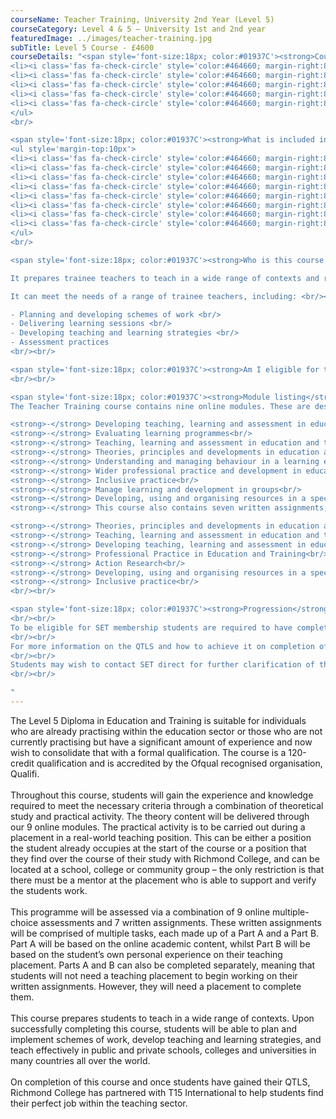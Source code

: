 ```yaml
---
courseName: Teacher Training, University 2nd Year (Level 5)
courseCategory: Level 4 & 5 – University 1st and 2nd year
featuredImage: ../images/teacher-training.jpg
subTitle: Level 5 Course - £4600 
courseDetails: "<span style='font-size:18px; color:#01937C'><strong>Course Fees</strong></span><br/><br/>The fee for enroling onto the Level 5 course is £4600.<br/><ul style='margin-top:10px'>
<li><i class='fas fa-check-circle' style='color:#464660; margin-right:8px'></i>  Credit or debit card</li>
<li><i class='fas fa-check-circle' style='color:#464660; margin-right:8px'></i>  Bank transfer</li>
<li><i class='fas fa-check-circle' style='color:#464660; margin-right:8px'></i>  Interest free monthly instalments</li>
<li><i class='fas fa-check-circle' style='color:#464660; margin-right:8px'></i>  Paypal</li>
<li><i class='fas fa-check-circle' style='color:#464660; margin-right:8px'></i>  Western Union</li>
</ul> 
<br/>

<span style='font-size:18px; color:#01937C'><strong>What is included in the cost of my course?</strong></span>
<ul style='margin-top:10px'>
<li><i class='fas fa-check-circle' style='color:#464660; margin-right:8px'></i>  All course material, including online modules and written assignments </li>
<li><i class='fas fa-check-circle' style='color:#464660; margin-right:8px'></i>  Personal tutor support with 1-2-1 Zoom sessions</li>
<li><i class='fas fa-check-circle' style='color:#464660; margin-right:8px'></i>  Dedicated student support</li>
<li><i class='fas fa-check-circle' style='color:#464660; margin-right:8px'></i>  Access to an online social learning forum</li>
<li><i class='fas fa-check-circle' style='color:#464660; margin-right:8px'></i>  Assignment marking and feedback</li>
<li><i class='fas fa-check-circle' style='color:#464660; margin-right:8px'></i>  FREE TOTUM student discount card</li>
<li><i class='fas fa-check-circle' style='color:#464660; margin-right:8px'></i> FREE laptop</li>
<li><i class='fas fa-check-circle' style='color:#464660; margin-right:8px'></i> FREE access to our Hubs.</li>
</ul> 
<br/>

<span style='font-size:18px; color:#01937C'><strong>Who is this course for?</strong></span><br/><br/> Level 5 Diploma in Education and Training is suitable for teachers, trainers and tutors working in schools (State/Academies) further education, adult and community learning or work-based training within public, private, voluntary or community organisations.

It prepares trainee teachers to teach in a wide range of contexts and requires observation and assessment of practice. Teaching practice is a requirement of the qualification.

It can meet the needs of a range of trainee teachers, including: <br/><br/>

- Planning and developing schemes of work <br/>
- Delivering learning sessions <br/>
- Developing teaching and learning strategies <br/>
- Assessment practices 
<br/><br/>

<span style='font-size:18px; color:#01937C'><strong>Am I eligible for this program?</strong></span><br/><br/> To enrol onto the Level 5 course, you must be at least 18 and understand that as part of this course you will need to complete 100 hours of teaching practice.
<br/><br/>

<span style='font-size:18px; color:#01937C'><strong>Module listing</strong></span><br/><br/> 
The Teacher Training course contains nine online modules. These are designed by Online Business School’s expert academic team to provide students with a solid theoretical basis for developing their teaching skills, and therefore cover the following topics:<br/><br/>

<strong>-</strong> Developing teaching, learning and assessment in education and training<br/>
<strong>-</strong> Evaluating learning programmes<br/>
<strong>-</strong> Teaching, learning and assessment in education and training<br/>
<strong>-</strong> Theories, principles and developments in education and training<br/>
<strong>-</strong> Understanding and managing behaviour in a learning environment<br/>
<strong>-</strong> Wider professional practice and development in education and training<br/>
<strong>-</strong> Inclusive practice<br/>
<strong>-</strong> Manage learning and development in groups<br/>
<strong>-</strong> Developing, using and organising resources in a specialist area<br/>
<strong>-</strong> This course also contains seven written assignments, which have been created to address all the subjects, both -  practical and theoretical, that learners will need to be familiar with in order to teach effectively:<br/><br/>

<strong>-</strong> Theories, principles and developments in education and training<br/>
<strong>-</strong> Teaching, learning and assessment in education and training<br/>
<strong>-</strong> Developing teaching, learning and assessment in education and training<br/>
<strong>-</strong> Professional Practice in Education and Training<br/>
<strong>-</strong> Action Research<br/>
<strong>-</strong> Developing, using and organising resources in a specialist area<br/>
<strong>-</strong> Inclusive practice<br/>
<br/><br/>

<span style='font-size:18px; color:#01937C'><strong>Progression</strong></span><br/><br/>This level 5 qualification will enable students to teach in the post 16 tertiary education sector of colleges and community schools. The route to teaching in the state school sector using this level 5 qualification is through membership of the Society of Education & Training (SET).
<br/><br/>
To be eligible for SET membership students are required to have completed their Initial Teacher Training (ITT). ITT involves successful completion of a Level 5 Teacher Training Course, assuming candidates have already completed a Level 2 (GCSE) Maths and English or equivalent. Completion of the courses provides students with their Qualified Teacher Learning Skills (QTLS) which is equivalent to the Qualified Teacher Status (QTS) and sufficient to teach in state schools, as well as Further Education.
<br/><br/>
For more information on the QTLS and how to achieve it on completion of this level 5 Education and Training qualification, please click here
<br/><br/>
Students may wish to contact SET direct for further clarification of their requirements.
<br/><br/>

"
---
```

The Level 5 Diploma in Education and Training is suitable for individuals who are already practising within the education sector or those who are not currently practising but have a significant amount of experience and now wish to consolidate that with a formal qualification. The course is a 120-credit qualification and is accredited by the Ofqual recognised organisation, Qualifi.
<br/><br/>
Throughout this course, students will gain the experience and knowledge required to meet the necessary criteria through a combination of theoretical study and practical activity. The theory content will be delivered through our 9 online modules. The practical activity is to be carried out during a placement in a real-world teaching position. This can be either a position the student already occupies at the start of the course or a position that they find over the course of their study with Richmond College, and can be located at a school, college or community group – the only restriction is that there must be a mentor at the placement who is able to support and verify the students work.
<br/><br/>
This programme will be assessed via a combination of 9 online multiple-choice assessments and 7 written assignments. These written assignments will be comprised of multiple tasks, each made up of a Part A and a Part B. Part A will be based on the online academic content, whilst Part B will be based on the student’s own personal experience on their teaching placement. Parts A and B can also be completed separately, meaning that students will not need a teaching placement to begin working on their written assignments. However, they will need a placement to complete them.
<br/><br/>
This course prepares students to teach in a wide range of contexts. Upon successfully completing this course, students will be able to plan and implement schemes of work, develop teaching and learning strategies, and teach effectively in public and private schools, colleges and universities in many countries all over the world.
<br/><br/>
On completion of this course and once students have gained their QTLS, Richmond College has partnered with T15 International to help students find their perfect job within the teaching sector.